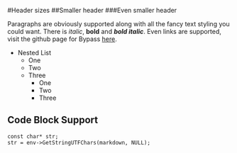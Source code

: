 #Header sizes
##Smaller header
###Even smaller header

Paragraphs are obviously supported along with all the fancy text styling you could want.
There is *italic*, **bold** and ***bold italic***. Even links are supported, visit the
github page for Bypass [here](https://github.com/Uncodin/bypass).

* Nested List
	* One
	* Two
	* Three
		* One
		* Two
		* Three

## Code Block Support

    const char* str;
    str = env->GetStringUTFChars(markdown, NULL);
			

